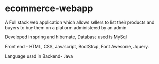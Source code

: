 # ecommerce-webapp

A Full stack web application which allows sellers to list their products and buyers to buy them on a platform administered by an admin.

Developed in spring and hibernate, Database used is MySql.

Front end - HTML, CSS, Javascript, BootStrap, Font Awesome, Jquery.

Language used in Backend- Java
